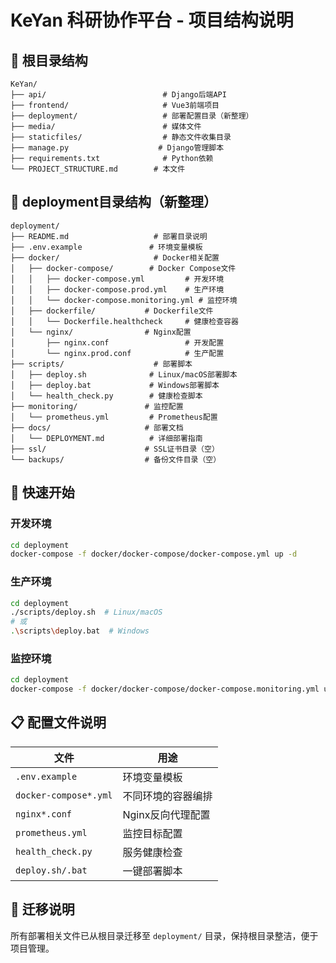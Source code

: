 # KeYan 科研协作平台 - 项目结构说明

## 📁 根目录结构

```
KeYan/
├── api/                          # Django后端API
├── frontend/                     # Vue3前端项目
├── deployment/                   # 部署配置目录（新整理）
├── media/                        # 媒体文件
├── staticfiles/                  # 静态文件收集目录
├── manage.py                    # Django管理脚本
├── requirements.txt              # Python依赖
└── PROJECT_STRUCTURE.md        # 本文件
```

## 🚀 deployment目录结构（新整理）

```
deployment/
├── README.md                   # 部署目录说明
├── .env.example               # 环境变量模板
├── docker/                     # Docker相关配置
│   ├── docker-compose/        # Docker Compose文件
│   │   ├── docker-compose.yml         # 开发环境
│   │   ├── docker-compose.prod.yml    # 生产环境
│   │   └── docker-compose.monitoring.yml # 监控环境
│   ├── dockerfile/           # Dockerfile文件
│   │   └── Dockerfile.healthcheck     # 健康检查容器
│   └── nginx/                # Nginx配置
│       ├── nginx.conf                 # 开发配置
│       └── nginx.prod.conf            # 生产配置
├── scripts/                    # 部署脚本
│   ├── deploy.sh              # Linux/macOS部署脚本
│   ├── deploy.bat             # Windows部署脚本
│   └── health_check.py        # 健康检查脚本
├── monitoring/               # 监控配置
│   └── prometheus.yml         # Prometheus配置
├── docs/                     # 部署文档
│   └── DEPLOYMENT.md          # 详细部署指南
├── ssl/                      # SSL证书目录（空）
└── backups/                  # 备份文件目录（空）
```

## 🎯 快速开始

### 开发环境
```bash
cd deployment
docker-compose -f docker/docker-compose/docker-compose.yml up -d
```

### 生产环境
```bash
cd deployment
./scripts/deploy.sh  # Linux/macOS
# 或
.\scripts\deploy.bat  # Windows
```

### 监控环境
```bash
cd deployment
docker-compose -f docker/docker-compose/docker-compose.monitoring.yml up -d
```

## 📋 配置文件说明

| 文件 | 用途 |
|------|------|
| `.env.example` | 环境变量模板 |
| `docker-compose*.yml` | 不同环境的容器编排 |
| `nginx*.conf` | Nginx反向代理配置 |
| `prometheus.yml` | 监控目标配置 |
| `health_check.py` | 服务健康检查 |
| `deploy.sh/.bat` | 一键部署脚本 |

## 🔄 迁移说明

所有部署相关文件已从根目录迁移至 `deployment/` 目录，保持根目录整洁，便于项目管理。
